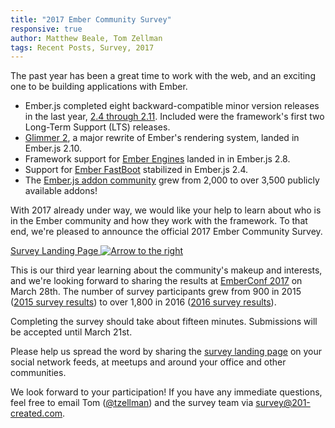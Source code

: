 ```yaml
---
title: "2017 Ember Community Survey"
responsive: true
author: Matthew Beale, Tom Zellman
tags: Recent Posts, Survey, 2017
---
```


The past year has been a great time to work with the web, and an exciting one to
be building applications with Ember.

- Ember.js completed eight backward-compatible minor version releases in the
  last year, [2.4 through 2.11](http://emberjs.com/blog/tags/releases.html).
  Included were the framework's first two Long-Term Support (LTS) releases.
- [Glimmer 2](http://emberjs.com/blog/2016/07/29/announcing-the-glimmer-2-alpha.html),
  a major rewrite of Ember's rendering system, landed in Ember.js 2.10.
- Framework support for [Ember Engines](http://ember-engines.com/) landed in
  in Ember.js 2.8.
- Support for [Ember FastBoot](https://ember-fastboot.com/) stabilized in
  Ember.js 2.4.
- The [Ember.js addon community](https://www.emberaddons.com/) grew from 2,000
  to over 3,500 publicly available addons!

With 2017 already under way, we would like your help to learn
about who is in the Ember community and how they work with the framework.
To that end, we're pleased to announce the official 2017 Ember Community Survey.

<a href="/ember-community-survey-2017" class="survey-button orange button">
  Survey Landing Page <img src="/images/survey/right-arrow.png" alt="Arrow to the right" />
</a>

This is our third year learning about the community's makeup and interests,
and we're looking forward to
sharing the results at [EmberConf 2017](http://emberconf.com/) on March 28th.
The number of survey participants grew from 900 in
2015 ([2015 survey results](http://www.201-created.com/ember-community-survey-2015))
to over 1,800 in 2016 ([2016 survey results](http://emberjs.com/ember-community-survey-2016)).

Completing the survey should take about fifteen minutes. Submissions will be
accepted until March 21st.

Please help us spread the word by sharing the
[survey landing page](/ember-community-survey-2017) on your social
network feeds, at meetups and around your office and other communities.

We look forward to your participation!
If you have any immediate questions, feel free to email
Tom ([@tzellman](https://twitter.com/tzellman)) and
the survey team via
[survey@201-created.com](mailto:survey@201-created.com).

